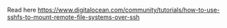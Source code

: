 Read here https://www.digitalocean.com/community/tutorials/how-to-use-sshfs-to-mount-remote-file-systems-over-ssh
